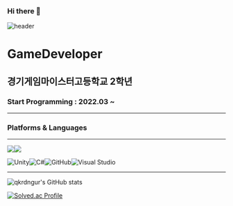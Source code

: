 ### Hi there 👋

![header](https://capsule-render.vercel.app/api?type=waving&color=gradient&height=250&section=header&text=Park%20WooHyeok&fontSize=90&animation=fadeIn)

# GameDeveloper   
  ## 경기게임마이스터고등학교 2학년
  ### Start Programming : 2022.03 ~

---    


### Platforms & Languages
---
<img src="https://img.shields.io/badge/C++-00599C?style=flat-square&logo=Cplusplus&logoColor=white"/><img src="https://img.shields.io/badge/C%23-239120?style=flat-square&logo=Csharp&logoColor=white"/>

 
![Unity](https://img.shields.io/badge/unity-%23000000.svg?style=for-the-badge&logo=unity&logoColor=white)![C#](https://img.shields.io/badge/c%23-%23239120.svg?style=for-the-badge&logo=c-sharp&logoColor=white)![GitHub](https://img.shields.io/badge/github-%23121011.svg?style=for-the-badge&logo=github&logoColor=white)![Visual Studio](https://img.shields.io/badge/visualstudio-5C2D91.svg?style=for-the-badge&logo=visualstudio&logoColor=purple)

---

![qkrdngur's GitHub stats](https://github-readme-stats.vercel.app/api?username=qkrdngur&show_icons=true&theme=material-palenight)

[![Solved.ac Profile](http://mazassumnida.wtf/api/generate_badge?boj=pwh)](https://solved.ac/pwh)
<!--
**qkrdngur/qkrdngur** is a ✨ _special_ ✨ repository because its `README.md` (this file) appears on your GitHub profile.

Here are some ideas to get you started:

- 🔭 I’m currently working on ...
- 🌱 I’m currently learning ...
- 👯 I’m looking to collaborate on ...
- 🤔 I’m looking for help with ...
- 💬 Ask me about ...
- 📫 How to reach me: ...
- 😄 Pronouns: ...
- ⚡ Fun fact: ...
-->
